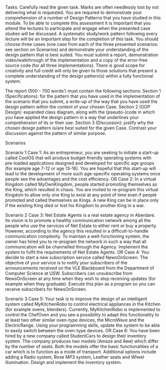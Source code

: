 Tasks:
Carefully read the given task. Marks are often needlessly lost by not delivering what is
requested.
You are required to demonstrate your comprehension of a number of Design Patterns that
you have studied in this module. To be able to complete this assessment it is important that
you attend the lectures to participate and engage when the presented case studies will be
discussed. A systematic study/work pattern following every lecture will be an important step
for the completion of this task. You should choose three cases (one case from each of
the three presented scenarios: see section on Scenarios) and demonstrate your
understanding of the design pattern that is best suited. You must submit a report,
demonstration video/walkthrough of the implementation and a copy of the error-free
source code (for all three implementations).
There is good scope for creativity and full credit will only be given to those solutions that
present a complete understanding of the design pattern(s) within a fully functional system.


The report (500 - 700 words’) must contain the following sections:
Section 1 (Specifications): for the pattern that you have used in the implementation of the
scenario that you submit, a write-up of the way that you have used the design pattern within
the context of your chosen Case.
Section 2 (OOP Design): expanded class diagram, along with the (pseudo-)code in which
you have applied the design pattern in a way that underlines your comprehension of its or
their use.
Section 3 (Discussion): justify why the chosen design pattern is/are best suited for the
given Case. Contrast your discussion against the pattern of similar purpose.





Scenarios

Scenario 1
Case 1:
As an entrepreneur, you are seeking to initiate a start-up called CoolOS that will produce
budget-friendly operating systems with pre-loaded applications designed and developed for
specific age groups (for example age 7-12 or age 13-16). You are hopeful that this start-up
will lead to the development of more such age-specific operating systems once people see
the advantages and the cost efficiency.
OR
Case 2:
In a virtual Kingdom called MyOwnKingdom, people started promoting themselves as the
King, which resulted in chaos. You are invited to re-program this virtual Kingdom to allow
only one King to exist at any point of time even if people promoted and called themselves as
Kings. A new King can be in place only if the existing King died or lost his Kingdom to
another King in a war.

Scenario 2
Case 3:
Net Estate Agents is a real estate agency in Aberdare. Its vision is to promote a healthy
communication network among all the people who use the services of Net Estate to either
rent or buy a property. However, according to the agency this resulted in a difficult-to-handle
communication complexity. To maintain a well-functioning system, the owner has hired you
to re-program the network in such a way that all communication will be channelled through
the Agency. Implement the system to fulfil the requirements of Net Estate Agents.
OR
Case 4:
You decide to start a new subscription service called NewsOnScreen. The objective of your
service is to notify your subscribers of the announcements received on the VLE Blackboard
from the Department of Computer Science at USW. Subscribers can unsubscribe from
NewsOnScreen at any time when they wish to stop receiving updates (for example when
they graduate). Execute this plan as a program so you can receive subscribers for
NewsOnScreen.
 
Scenario 3
Case 5:
Your task is to improve the design of an intelligent system called MyKitchenRobo to control
electrical appliances in the Kitchen (for example ovens, blenders). Currently,
MyKitchenRobo is implemented to control the ChefOven and you see a possibility to adapt
this functionality to at least two other similar oven-type devices, the MicroWave and the
ElectricRange. Using your programming skills, update the system to be able to easily switch
between the oven-type devices.
OR
Case 6:
You have been hired by a new company called StudentCars to design their inventory
system. The company produces two models (Amaze and Awe) which differ by the number
of seats. Both the models offer the basic functionalities of a car which is to function as a
mode of transport. Additional options include adding a Radio system, Bose MP3 system,
Leather seats and Wheel illumination. Design and implement the inventory system.

